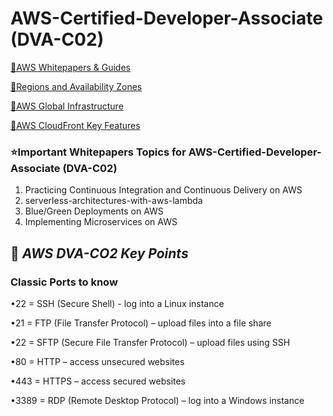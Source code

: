 # AWS-Certified-Developer-Associate (DVA-C02)


<a href="https://aws.amazon.com/whitepapers/?whitepapers-main.sort-by=item.additionalFields.sortDate&whitepapers-main.sort-order=desc&awsf.whitepapers-content-type=*all&awsf.whitepapers-global-methodology=*all&awsf.whitepapers-tech-category=*all&awsf.whitepapers-industries=*all&awsf.whitepapers-business-category=*all">🔗AWS Whitepapers & Guides</a>

<a href="https://aws.amazon.com/about-aws/global-infrastructure/regions_az/">🔗Regions and Availability Zones</a>

<a href="https://aws.amazon.com/about-aws/global-infrastructure/">🔗AWS Global Infrastructure</a>

<a href="https://aws.amazon.com/cloudfront/features/?whats-new-cloudfront.sort-by=item.additionalFields.postDateTime&whats-new-cloudfront.sort-order=desc">🔗AWS CloudFront Key Features</a>

### ⭐Important  Whitepapers Topics  for AWS-Certified-Developer-Associate (DVA-C02)
1. Practicing Continuous Integration and Continuous Delivery on AWS
2. serverless-architectures-with-aws-lambda
3. Blue/Green Deployments on AWS
4. Implementing Microservices on AWS 

## 🔑<i> AWS DVA-CO2 Key Points </i>

### Classic Ports to know

•22 = SSH (Secure Shell) - log into a Linux instance 

•21 = FTP (File Transfer Protocol) – upload files into a file share

•22 = SFTP (Secure File Transfer Protocol) – upload files using SSH

•80 = HTTP – access unsecured websites

•443 = HTTPS – access secured websites

•3389 = RDP (Remote Desktop Protocol) – log into a Windows instance

